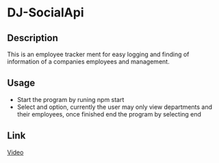 # DJ-SocialApi
## Description
This is an employee tracker ment for easy logging and finding of information of a companies employees and management.
## Usage
* Start the program by runing npm start
* Select and option, currently the user may only view departments and their employees, once finished end the program by selecting end
## Link
[Video](https://youtu.be/NR7nH1YQC0E)